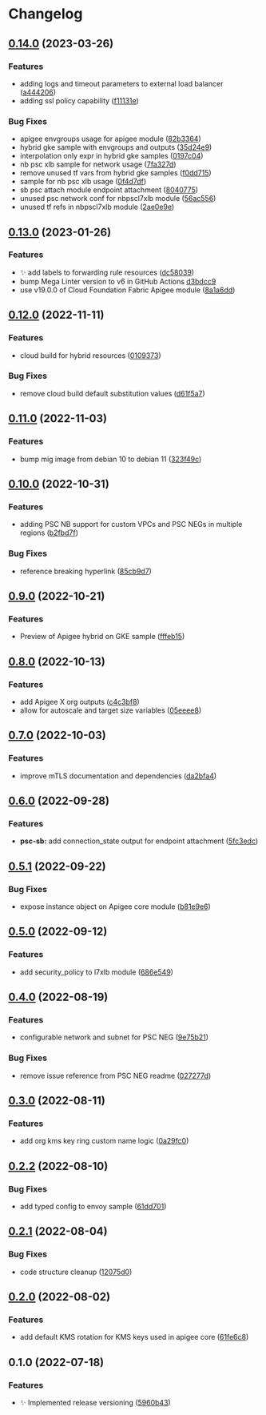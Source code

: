 # Changelog

## [0.14.0](https://github.com/apigee/terraform-modules/compare/v0.13.0...v0.14.0) (2023-03-26)


### Features

* adding logs and timeout parameters to external load balancer ([a444206](https://github.com/apigee/terraform-modules/commit/a444206cc7764f507906442ba1250deab51d18c1))
* adding ssl policy capability ([f11131e](https://github.com/apigee/terraform-modules/commit/f11131e1870234271ae98a05c1ae0fc8f14b6928))


### Bug Fixes

* apigee envgroups usage for apigee module ([82b3364](https://github.com/apigee/terraform-modules/commit/82b3364d96e8037826e29eee9eb3884ba92641d7))
* hybrid gke sample with envgroups and outputs ([35d24e9](https://github.com/apigee/terraform-modules/commit/35d24e9fea295eab199e8cbf52e189cb7ff91cf0))
* interpolation only expr in hybrid gke samples ([0197c04](https://github.com/apigee/terraform-modules/commit/0197c04e210294091621404a789cb08b7f730bd8))
* nb psc xlb sample for network usage ([7fa327d](https://github.com/apigee/terraform-modules/commit/7fa327d3b411b3761a46e2c65f78f93ed8525347))
* remove unused tf vars from hybrid gke samples ([f0dd715](https://github.com/apigee/terraform-modules/commit/f0dd715225e4560e888c15585aa44116cde9eaf9))
* sample for nb psc xlb usage ([0f4d7df](https://github.com/apigee/terraform-modules/commit/0f4d7dfb49d10fc4e5c944e898ffd04bde9686a0))
* sb psc attach module endpoint attachment ([8040775](https://github.com/apigee/terraform-modules/commit/8040775771357ad6bb99fecd1d6927de60b9af25))
* unused psc network conf for nbpscl7xlb module ([56ac556](https://github.com/apigee/terraform-modules/commit/56ac556dd6869bc70a880aa97b318820d24f5bc0))
* unused tf refs in nbpscl7xlb module ([2ae0e9e](https://github.com/apigee/terraform-modules/commit/2ae0e9e3e66c8fe5182bae43424515b7e770d80d))

## [0.13.0](https://github.com/apigee/terraform-modules/compare/v0.12.0...v0.13.0) (2023-01-26)


### Features

* :sparkles: add labels to forwarding rule resources ([dc58039](https://github.com/apigee/terraform-modules/commit/dc58039c6210c072c77c2eb0e0ce10f6a1befde8))
* bump Mega Linter version to v6 in GitHub Actions [d3bdcc9](https://github.com/apigee/terraform-modules/commit/d3bdcc9ecb8fc2b8340abed61a3079ec9720e5ab)
* use v19.0.0 of Cloud Foundation Fabric Apigee module ([8a1a6dd](https://github.com/apigee/terraform-modules/commit/17d7abbf0e0794eb3b6fc85fb87e7bf73e72372d))


## [0.12.0](https://github.com/apigee/terraform-modules/compare/v0.11.0...v0.12.0) (2022-11-11)


### Features

* cloud build for hybrid resources ([0109373](https://github.com/apigee/terraform-modules/commit/0109373ca3964ba74d7d57b7f1ef923b931c5826))


### Bug Fixes

* remove cloud build default substitution values ([d61f5a7](https://github.com/apigee/terraform-modules/commit/d61f5a795cff1299451ba0a8a788845252b18f91))

## [0.11.0](https://github.com/apigee/terraform-modules/compare/v0.10.0...v0.11.0) (2022-11-03)


### Features

* bump mig image from debian 10 to debian 11 ([323f49c](https://github.com/apigee/terraform-modules/commit/323f49c2b0c36edabfeef51cfe6d7af376626fd9))

## [0.10.0](https://github.com/apigee/terraform-modules/compare/v0.9.0...v0.10.0) (2022-10-31)


### Features

* adding PSC NB support for custom VPCs and PSC NEGs in multiple regions ([b2fbd7f](https://github.com/apigee/terraform-modules/commit/b2fbd7f5f452a363ac8e01b6ea5aef534db1b5a3))


### Bug Fixes

* reference breaking hyperlink ([85cb9d7](https://github.com/apigee/terraform-modules/commit/85cb9d7d7d9a9361756bd320c13e84aee2862b3c))

## [0.9.0](https://github.com/apigee/terraform-modules/compare/v0.8.0...v0.9.0) (2022-10-21)


### Features

* Preview of Apigee hybrid on GKE sample ([fffeb15](https://github.com/apigee/terraform-modules/commit/fffeb15d7661e7fc8e33ebbdc0818f76098b5063))

## [0.8.0](https://github.com/apigee/terraform-modules/compare/v0.7.0...v0.8.0) (2022-10-13)


### Features

* add Apigee X org outputs ([c4c3bf8](https://github.com/apigee/terraform-modules/commit/c4c3bf84f2ff982840f11501ca204b9edbcb71c3))
* allow for autoscale and target size variables ([05eeee8](https://github.com/apigee/terraform-modules/commit/05eeee8d7a327b635ed3cdeaf80e77d33b473719))

## [0.7.0](https://github.com/apigee/terraform-modules/compare/v0.6.0...v0.7.0) (2022-10-03)


### Features

* improve mTLS documentation and dependencies ([da2bfa4](https://github.com/apigee/terraform-modules/commit/da2bfa48b6ca34c3b4e91208c39c05fd62a40f57))

## [0.6.0](https://github.com/apigee/terraform-modules/compare/v0.5.1...v0.6.0) (2022-09-28)


### Features

* **psc-sb:** add connection_state output for endpoint attachment ([5fc3edc](https://github.com/apigee/terraform-modules/commit/5fc3edc2e6831abce0a1888e8f77dbfb0c20c58d))

## [0.5.1](https://github.com/apigee/terraform-modules/compare/v0.5.0...v0.5.1) (2022-09-22)


### Bug Fixes

* expose instance object on Apigee core module ([b81e9e6](https://github.com/apigee/terraform-modules/commit/b81e9e60598769c9de610a8e795f6b1ca1dde01e))

## [0.5.0](https://github.com/apigee/terraform-modules/compare/v0.4.0...v0.5.0) (2022-09-12)


### Features

* add security_policy to l7xlb module ([686e549](https://github.com/apigee/terraform-modules/commit/686e5498ec42c4315f2812de3da3dcd38f8c5bd9))

## [0.4.0](https://github.com/apigee/terraform-modules/compare/v0.3.0...v0.4.0) (2022-08-19)


### Features

* configurable network and subnet for PSC NEG ([9e75b21](https://github.com/apigee/terraform-modules/commit/9e75b210406e7b901afe4219803d0f45b9bbec8c))


### Bug Fixes

* remove issue reference from PSC NEG readme ([027277d](https://github.com/apigee/terraform-modules/commit/027277df65a0db6c716571a90d77675f1f6646a1))

## [0.3.0](https://github.com/apigee/terraform-modules/compare/v0.2.2...v0.3.0) (2022-08-11)


### Features

* add org kms key ring custom name logic ([0a29fc0](https://github.com/apigee/terraform-modules/commit/0a29fc006f49012cd078319f39fda6ec54a1371e))

## [0.2.2](https://github.com/apigee/terraform-modules/compare/v0.2.1...v0.2.2) (2022-08-10)


### Bug Fixes

* add typed config to envoy sample ([61dd701](https://github.com/apigee/terraform-modules/commit/61dd7018fb94675ebe1124cc1136a266fc2d1ea5))

## [0.2.1](https://github.com/apigee/terraform-modules/compare/v0.2.0...v0.2.1) (2022-08-04)


### Bug Fixes

* code structure cleanup ([12075d0](https://github.com/apigee/terraform-modules/commit/12075d0f8706ed15cee742c7eef58eb56760f0c6))

## [0.2.0](https://github.com/apigee/terraform-modules/compare/v0.1.0...v0.2.0) (2022-08-02)


### Features

* add default KMS rotation for KMS keys used in apigee core ([61fe6c8](https://github.com/apigee/terraform-modules/commit/61fe6c8a11cc8a926608096e9b8651dc3616b12f))

## 0.1.0 (2022-07-18)


### Features

* :sparkles: Implemented release versioning ([5960b43](https://github.com/apigee/terraform-modules/commit/5960b43908407603eee29e1d85141d14d102f6c4))
